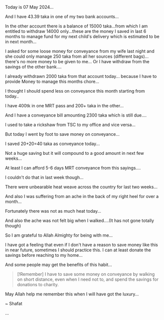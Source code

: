 Today is 07 May 2024...

And I have 43.39 taka in one of my two bank accounts...

In the other account there is a balance of 15000 taka...from which I am entitled to withdraw 14000 only...these are the money I saved in last 6 months to manage fund for my next child's delivery which is estimated to be in next month...

I asked for some loose money for conveyance from my wife last night and she could only manage 250 taka from all her sources (different bags)... there's no more money to be given to me... Or I have withdraw from the savings of the other bank....

I already withdrawn 2000 taka from that account today... because I have to provide Money to manage this months chore...

I thought I should spend less on conveyance this month starting from today..

I have 400tk in one MRT pass and 200+ taka in the other...

And I have a conveyance bill amounting 2300 taka which is still due....

I used to take a rickshaw from TSC to my office and vice versa...

But today I went by foot to save money on conveyance...

I saved 20+20=40 taka as conveyance today...

Not a huge saving but it will compound to a good amount in next few weeks...

At least I can afford 5-6 days MRT conveyance from this sayings....

I couldn't do that in last week though...

There were unbearable heat weave across the country for last two weeks...

And also I was suffering from an ache in the back of my right heel for over a month...

Fortunately there was not as much heat today...

And also the ache was not felt big when I walked....(It has not gone totally though)

So I am grateful to Allah Almighty for being with me...

I have got a feeling that even if I don't have a reason to save money like this in near future, sometimes I should practice this. I can at least donate the savings before reaching to my home... 

And some people may get the benefits of this habit...

> [!Remember]
> I have to save some money on conveyance by walking on short distance, even when I need not to, and spend the savings for donations to charity. 

May Allah help me remember this when I will have got the luxury...

~ Shafat 


...

